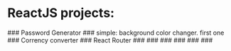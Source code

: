 <h1> ReactJS projects: </h1>
### Password Generator
### simple: background color changer. first one
### Corrency converter
### React Router
### 
###
###
###
###
###

